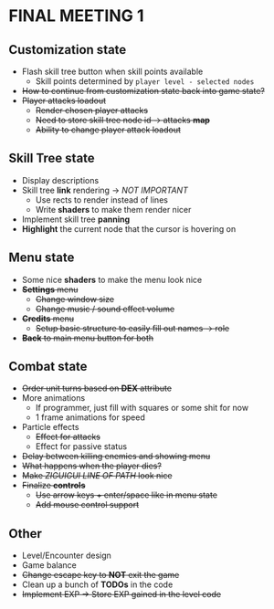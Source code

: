 # FINAL MEETING 1

## Customization state

- Flash skill tree button when skill points available
  - Skill points determined by `player level - selected nodes`
- ~~How to continue from customization state back into game state?~~
- ~~Player attacks loadout~~
  - ~~Render chosen player attacks~~
  - ~~Need to store skill tree node id -> attacks **map**~~
  - ~~Ability to change player attack loadout~~

## Skill Tree state

- Display descriptions
- Skill tree **link** rendering -> *NOT IMPORTANT*
  - Use rects to render instead of lines
  - Write **shaders** to make them render nicer
- Implement skill tree **panning**
- **Highlight** the current node that the cursor is hovering on

## Menu state

- Some nice **shaders** to make the menu look nice
- ~~**Settings** menu~~
  - ~~Change window size~~
  - ~~Change music / sound effect volume~~
- ~~**Credits** menu~~
  - ~~Setup basic structure to easily fill out names -> role~~
- ~~**Back** to main menu button for both~~

## Combat state

- ~~Order unit turns based on **DEX** attribute~~
- More animations
  - If programmer, just fill with squares or some shit for now
  - 1 frame animations for speed
- Particle effects
  - ~~Effect for attacks~~
  - Effect for passive status
- ~~Delay between killing enemies and showing menu~~
- ~~What happens when the player dies?~~
- ~~Make *ZIGUIGUI LINE OF PATH* look nice~~
- ~~Finalize **controls**~~
  - ~~Use arrow keys + enter/space like in menu state~~
  - ~~Add mouse control support~~

## Other

- Level/Encounter design
- Game balance
- ~~Change escape key to **NOT** exit the game~~
- Clean up a bunch of **TODOs** in the code
- ~~Implement EXP -> Store EXP gained in the level code~~
